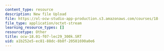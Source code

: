 ```yaml
---
content_type: resource
description: New file Upload
file: https://ol-ocw-studio-app-production.s3.amazonaws.com/courses/18-01sc-single-variable-calculus-fall-2010/a1b252e5ec8188dc8b8f20581690a0e6_ocw-18.01-f07-lec29_300k.SRT
file_type: application/octet-stream
learning_resource_types: []
resourcetype: Other
title: ocw-18.01-f07-lec29_300k.SRT
uid: a1b252e5-ec81-88dc-8b8f-20581690a0e6
---
```

